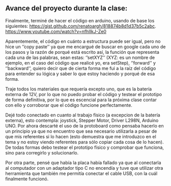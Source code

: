 ## Avance del proyecto durante la clase: 

Finalmente, terminé de hacer el código en arduino, usando de base los siguientes: 
https://gist.github.com/renatoargh/818874b8d1d37b5c2abc.
https://www.youtube.com/watch?v=nfhIIkJ-Ze0

Aparentemente, el código en cuánto a estructura puede ser igual, pero no hice un ‘’copy paste’’ ya que me encargué de buscar en google cada uno de los pasos 
y la razón de porqué está escrito así, la función que representa cada una de las palabras, sean estas: ‘’setXYZ’’ (XYZ: es un nombre de ejemplo, en el caso 
del código que realicé yo, era setStep), ‘’forward’’ y ‘’backward’’, quiero decir que de cierta forma me fui a la raíz del código para entender su lógica y 
saber lo que estoy haciendo y porqué de esa forma.

Traje todos los materiales que requería excepto uno, que es la batería externa de 12V, por lo que no puedo probar el código y testear el prototipo de forma
definitiva, por lo que es escencial para la próxima clase contar con ello y corroborar que el código funcione perfectamente.

Dejé todo conectado en cuanto al trabajo físico (a excepcion de la batería externa), esto contempla: joystick, Stepper Motor, Driver L298N, Arduino UNO. Por
ahora descarté el uso de la protoboard como pensaba hacerlo en un principio ya que no encuentro que sea necesario utilizarla a pesar de que mis referentes si
lo hacen (esto demuestra que me introduzco en el tema y no estoy viendo referentes para sólo copiar cada cosa de lo hacen). De todas formas debo testear el 
prototipo físico y comprobar que funciona, sino para corregirlo y solucionarlo.

Por otra parte, pensé que había la placa había fallado ya que al conectarla al computador con un adaptador tipo C no encendía y tuve que utilizar otra 
herramienta que también me permitía conectar el cable USB, con la cuál finalmente funcionó.






